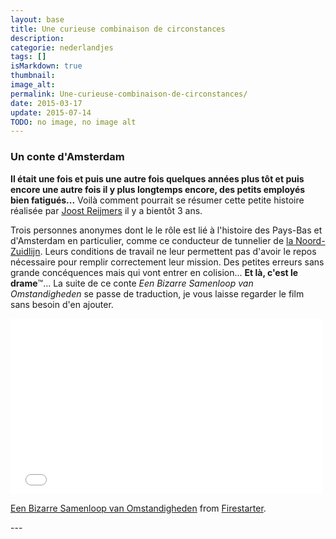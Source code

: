 ```yaml
---
layout: base
title: Une curieuse combinaison de circonstances
description: 
categorie: nederlandjes
tags: []
isMarkdown: true
thumbnail: 
image_alt: 
permalink: Une-curieuse-combinaison-de-circonstances/
date: 2015-03-17
update: 2015-07-14
TODO: no image, no image alt
---
```




### Un conte d'Amsterdam

**Il était une fois et puis une autre fois quelques années plus tôt et puis encore une autre fois il y plus longtemps encore, des petits employés bien fatigués...** Voilà comment pourrait se résumer cette petite histoire réalisée par [Joost Reijmers](http://www.joostreijmers.nl/) il y a bientôt 3 ans.

Trois personnes anonymes dont le le rôle est lié à l'histoire des Pays-Bas et d'Amsterdam en particulier, comme ce conducteur de tunnelier de [la Noord-Zuidlijn](/ligne-nord-sud-noord-zuidlijn-avance). Leurs conditions de travail ne leur permettent pas d'avoir le repos nécessaire pour remplir correctement leur mission. Des petites erreurs sans grande concéquences mais qui vont entrer en colision... **Et là, c'est le drame**™... La suite de ce conte *Een Bizarre Samenloop van Omstandigheden* se passe de traduction, je vous laisse regarder le film sans besoin d'en ajouter.

<!-- HTML -->
<div class="central">
<iframe src="//player.vimeo.com/video/30016983?title=0&amp;byline=0&amp;portrait=0&amp;color=9c0a0d" align="center" width="500" height="281" frameborder="0" webkitallowfullscreen mozallowfullscreen allowfullscreen></iframe> <p><a href="http://vimeo.com/30016983">Een Bizarre Samenloop van Omstandigheden</a> from <a href="http://vimeo.com/firestarter">Firestarter</a>.</p>
</div>
<!-- / HTML -->
---
<!-- post notes:
http://vimeo.com/30016983
--->
